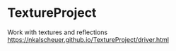 # TextureProject
Work with textures and reflections
https://nkalscheuer.github.io/TextureProject/driver.html
